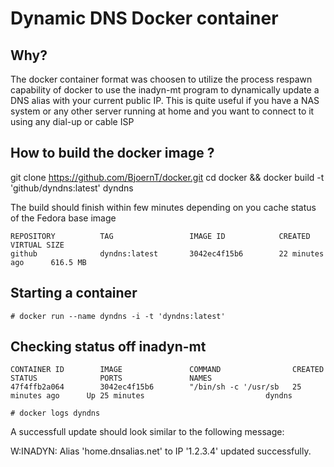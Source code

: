 # Dynamic DNS Docker container

## Why?

The docker container format was choosen to utilize the process respawn capability of docker to 
use the inadyn-mt program to dynamically update a DNS alias with your current public IP.
This is quite useful if you have a NAS system or any other server running at home and you want to connect
to it using any dial-up or cable ISP

## How to build the docker image ?

git clone https://github.com/BjoernT/docker.git
cd docker && docker build -t 'github/dyndns:latest' dyndns

The build should finish within few minutes depending on you cache status of the Fedora base image

```# docker images
REPOSITORY          TAG                 IMAGE ID            CREATED             VIRTUAL SIZE
github              dyndns:latest       3042ec4f15b6        22 minutes ago      616.5 MB
```

## Starting a container

```# docker run --name dyndns -i -t 'dyndns:latest'```

## Checking status off inadyn-mt

```# docker ps -f name=dyndns
CONTAINER ID        IMAGE               COMMAND                CREATED             STATUS              PORTS               NAMES
47f4ffb2a064        3042ec4f15b6        "/bin/sh -c '/usr/sb   25 minutes ago      Up 25 minutes                           dyndns
```

```# docker logs dyndns```

A successfull update should look similar to the following message:

W:INADYN: Alias 'home.dnsalias.net' to IP '1.2.3.4' updated successfully.

